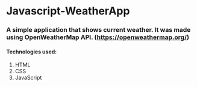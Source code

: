 # Javascript-WeatherApp
### A simple application that shows current weather. It was made using OpenWeatherMap API. (https://openweathermap.org/) 
#### Technologies used:
1. HTML
2. CSS
3. JavaScript
